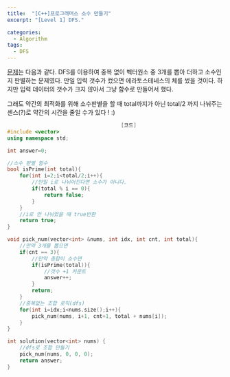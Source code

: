 ```yaml
---
title:  "[C++]프로그래머스 소수 만들기"
excerpt: "[Level 1] DFS."

categories:
  - Algorithm
tags:
  - DFS
---
```

[문제](https://programmers.co.kr/learn/courses/30/lessons/12977)는 다음과 같다. DFS를 이용하여 중복 없이 벡터원소 중 3개를 뽑아 더하고 소수인지 판별하는 문제였다. 만일 입력 갯수가 컸으면 에라토스테네스의 체를 썼을 것이다. 하지만 입력 데이터의 갯수가 크지 않아서 그냥 함수로 만들어서 했다.

그래도 약간의 최적화를 위해 소수판별을 할 때 total까지가 아닌 total/2 까지 나눠주는 센스(?)로 약간의 시간을 줄일 수가 있다 ! :)

```c++
                                     [코드]
#include <vector>
using namespace std;

int answer=0;

//소수 판별 함수
bool isPrime(int total){
    for(int i=2;i<total/2;i++){
        //만일 i로 나뉘어진다면 소수가 아니다.
        if(total % i == 0){
            return false;
        }
    }
    //i로 안 나뉘었을 때 true반환
    return true;
}

void pick_num(vector<int> &nums, int idx, int cnt, int total){
    //만약 3개를 뽑으면
    if(cnt == 3){
        //만약 총합이 소수면
        if(isPrime(total)){
            //갯수 +1 카운트
            answer++;
        }
        return;
    }
    //중복없는 조합 로직(dfs)
    for(int i=idx;i<nums.size();i++){
        pick_num(nums, i+1, cnt+1, total + nums[i]);
    }
}

int solution(vector<int> nums) {
    //dfs로 조합 만들기
    pick_num(nums, 0, 0, 0);
    return answer;
}
```
